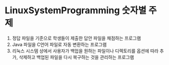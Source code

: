 # LinuxSystemProgramming 숫자별 주제

1. 정답 파일을 기준으로 학생들이 제출한 답안 파일을 채점하는 프로그램
2. Java 파일을 C언어 파일로 자동 변환하는 프로그램
3. 리눅스 시스템 상에서 사용자가 백업을 원하는 파일이나 디렉토리를 옵션에 따라 추가, 삭제하고 백업된 파일을 다시 복구하는 것을 관리하는 프로그램
